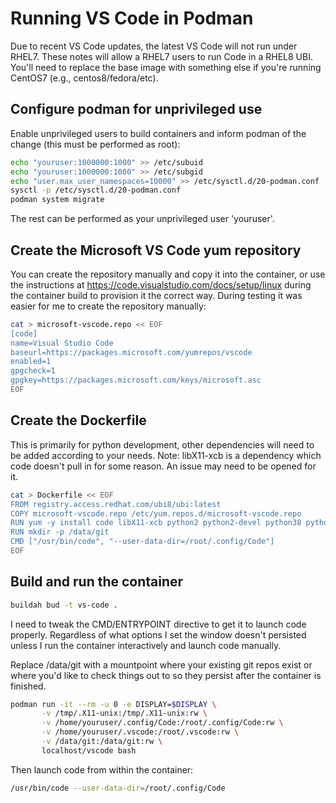 # Running VS Code in Podman

Due to recent VS Code updates, the latest VS Code will not run under RHEL7. These notes will allow a RHEL7 users to run Code in a RHEL8 UBI. You'll need to replace the base image with something else if you're running CentOS7 (e.g., centos8/fedora/etc).

## Configure podman for unprivileged use

Enable unprivileged users to build containers and inform podman of the change (this must be performed as root):

```bash
echo "youruser:1000000:1000" >> /etc/subuid
echo "youruser:1000000:1000" >> /etc/subgid
echo "user.max_user_namespaces=10000" >> /etc/sysctl.d/20-podman.conf
sysctl -p /etc/sysctl.d/20-podman.conf
podman system migrate
```

The rest can be performed as your unprivileged user 'youruser'.

## Create the Microsoft VS Code yum repository

You can create the repository manually and copy it into the container, or use the instructions at https://code.visualstudio.com/docs/setup/linux during the container build to provision it the correct way. During testing it was easier for me to create the repository manually:

```bash
cat > microsoft-vscode.repo << EOF
[code]
name=Visual Studio Code
baseurl=https://packages.microsoft.com/yumrepos/vscode
enabled=1
gpgcheck=1
gpgkey=https://packages.microsoft.com/keys/microsoft.asc
EOF
```

## Create the Dockerfile

This is primarily for python development, other dependencies will need to be added according to your needs. Note: libX11-xcb is a dependency which code doesn't pull in for some reason. An issue may need to be opened for it.

```bash
cat > Dockerfile << EOF
FROM registry.access.redhat.com/ubi8/ubi:latest
COPY microsoft-vscode.repo /etc/yum.repos.d/microsoft-vscode.repo
RUN yum -y install code libX11-xcb python2 python2-devel python38 python38-devel git && yum clean all
RUN mkdir -p /data/git
CMD ["/usr/bin/code", "--user-data-dir=/root/.config/Code"]
EOF
```

## Build and run the container

```bash
buildah bud -t vs-code .
```

I need to tweak the CMD/ENTRYPOINT directive to get it to launch code properly. Regardless of what options I set the window doesn't persisted unless I run the container interactively and launch code manually.

Replace /data/git with a mountpoint where your existing git repos exist or where you'd like to check things out to so they persist after the container is finished.

```bash
podman run -it --rm -u 0 -e DISPLAY=$DISPLAY \
       -v /tmp/.X11-unix:/tmp/.X11-unix:rw \
       -v /home/youruser/.config/Code:/root/.config/Code:rw \
       -v /home/youruser/.vscode:/root/.vscode:rw \
       -v /data/git:/data/git:rw \
       localhost/vscode bash
```

Then launch code from within the container:

```bash
/usr/bin/code --user-data-dir=/root/.config/Code
```
